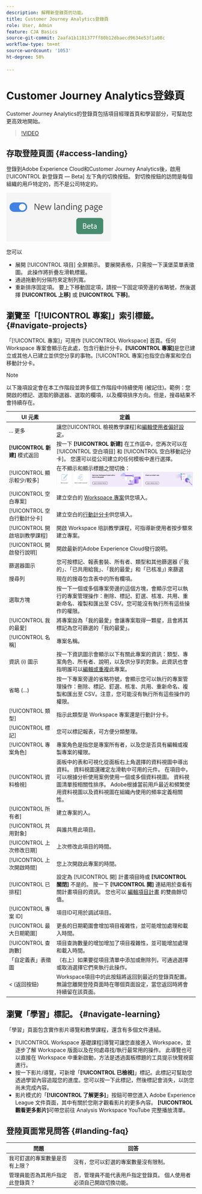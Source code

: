```yaml
---
description: 解釋新登錄頁的功能。
title: Customer Journey Analytics登錄頁
role: User, Admin
feature: CJA Basics
source-git-commit: 2aafa1b1181377ff80b12dbaecd9634e53f1a08c
workflow-type: tm+mt
source-wordcount: '1053'
ht-degree: 58%

---
```


# Customer Journey Analytics登錄頁

Customer Journey Analytics的登錄頁包括項目經理首頁和學習部分，可幫助您更高效地開始。

>[!VIDEO](https://video.tv.adobe.com/v/334278/?quality=12)

## 存取登陸頁面 {#access-landing}

登錄到Adobe Experience Cloud和Customer Journey Analytics後，啟用 [!UICONTROL 新登錄頁 — Beta] 左下角的切換按鈕。 對切換按鈕的訪問是每個組織的用戶特定的，而不是公司特定的。

![登陸](assets/landing.png)

您可以

* 展開 [!UICONTROL 項目] 全屏顯示。 要展開表格，只需按一下漢堡菜單表徵圖。 此操作將折疊左滑軌標籤。
* 通過拖動列分隔符來定制列寬。
* 重新排序固定項。 要上下移動固定項，請按一下固定項旁邊的省略號，然後選擇 **[!UICONTROL 上移]** 或 **[!UICONTROL 下移]**。

## 瀏覽至「[!UICONTROL 專案]」索引標籤。 {#navigate-projects}

「[!UICONTROL 專案]」可用作  [!UICONTROL Workspace] 首頁。任何 Workspace 專案會顯示在此處，包含行動計分卡。**[!UICONTROL 專案]**&#x200B;是您已建立或其他人已建立並供您分享的事物。[!UICONTROL 專案]也指空白專案和空白移動計分卡。

>[!NOTE]
>
>以下幾項設定會在本工作階段並跨多個工作階段中持續使用 (被記住)。範例：您開啟的標記、選取的篩選器、選取的欄項，以及欄項排序方向。但是，搜尋結果不會持續存在。

| UI 元素 | 定義 |
| --- | --- |
| ... 更多 | 讓您[!UICONTROL 檢視教學課程]和[編輯使用者偏好設定](/help/analysis-workspace/user-preferences.md)。 |
| **[!UICONTROL 新建]** 模式返回 | 按一下 **[!UICONTROL 新建]** 在工作區中，您再次可以在 [!UICONTROL 空白項目] 和 [!UICONTROL 空白移動記分卡]。 您還可以從公司建立的任何模板中進行選擇。 |
| [!UICONTROL 顯示較少/較多] | 在不顯示和顯示標題之間切換： ![頂條](assets/top-banner.png) |
| [!UICONTROL 空白專案] | 建立空白的 [Workspace 專案](https://experienceleague.adobe.com/docs/analytics/analyze/analysis-workspace/home.html?lang=zh-Hant)供您填入。 |
| [!UICONTROL 空白行動計分卡] | 建立空白的[行動計分卡](https://experienceleague.adobe.com/docs/analytics/analyze/mobapp/curator.html?lang=zh-Hant)供您填入。 |
| [!UICONTROL 開啟培訓教學課程] | 開啟 Workspace 培訓教學課程，可指導新使用者按步驟來建立專案。 |
| [!UICONTROL 開啟發行說明] | 開啟最新的Adobe Experience Cloud發行說明。 |
| 篩選器圖示 | 您可按標記、報表套裝、所有者、類型和其他篩選器 (「我的」、「已共用給我」、「我的最愛」和「已核准」) 來篩選 |
| 搜尋列 | 現在的搜尋包含表中的所有欄項。 |
| 選取方塊 | 按一下一個或多個專案旁邊的這個方塊，會顯示您可以執行的專案管理操作：刪除、標記、釘選、核准、共用、重新命名、複製和匯出至 CSV。您可能沒有執行所有這些操作的權限。 |
| [!UICONTROL 我的最愛] | 將專案設為「我的最愛」會讓專案取得一顆星，且會將其標記為您可篩選的「我的最愛」。 |
| [!UICONTROL 名稱] | 專案名稱。 |
| 資訊 (i) 圖示 | 按一下資訊圖示會顯示以下有關此專案的資訊：類型、專案角色、所有者、說明，以及供分享的對象。此資訊也會指明誰可以[編輯或重複](/help/analysis-workspace/curate-share/share-projects.md)此專案。 |
| 省略 (...) | 按一下專案旁邊的省略符號，會顯示您可以執行的專案管理操作：刪除、標記、釘選、核准、共用、重新命名、複製和匯出至 CSV。注意，您可能沒有執行所有這些操作的權限。 |
| [!UICONTROL 類型] | 指示此類型是 Workspace 專案還是行動計分卡。  |
| [!UICONTROL 標記] | 您可以標記報表，可方便分類整理。 |
| [!UICONTROL 專案角色] | 專案角色是指您是專案所有者，以及您是否具有編輯或複製專案的權限。 |
| [!UICONTROL 資料檢視] | 面板中的表和可視化從面板右上角選擇的資料視圖中導出資料。 資料視圖還確定左滑軌中可用的元件。 在項目中，可以根據分析使用案例使用一個或多個資料視圖。 資料視圖清單按相關性排序。 Adobe根據當前用戶最近和頻繁使用資料視圖以及資料視圖在組織內使用的頻率定義相關性。 |
| [!UICONTROL 所有者] | 建立專案的人。 |
| [!UICONTROL 共用對象] | 與誰共用此項目。 |
| [!UICONTROL 上次修改日期] | 上次修改此項目的時間。 |
| [!UICONTROL 上次開啟時間] | 您上次開啟此專案的時間。 |
| [!UICONTROL 已排程] | 設定為 [!UICONTROL 開] 計畫項目時或 **[!UICONTROL 關閉]** 不是的。 按一下 **[!UICONTROL 開]** 連結用於查看有關計畫項目的資訊。 您也可以 [編輯項目計畫](/help/analysis-workspace/curate-share/t-schedule-report.md) 的雙曲餘切值。 |
| [!UICONTROL 專案 ID] | 項目ID可用於調試項目。 |
| [!UICONTROL 最大日期範圍] | 更長的日期範圍會增加項目複雜性，並可能增加處理和載入時間。 |
| [!UICONTROL 查詢數] | 項目查詢數量的增加增加了項目複雜性，並可能增加處理和載入時間。 |
| 「自定義表」表徵圖 | （右上）如果要從項目清單中添加或刪除列，可通過選擇或取消選擇它們來執行此操作。 |
| &lt; (返回按鈕) | Workspace項目中的此按鈕將返回到最近的登錄頁配置。 無論您離開登陸頁面時在哪個頁面設定，當您返回時將會持續留在該頁面。 |

## 瀏覽「學習」標記。 {#navigate-learning}

「學習」頁面包含實作影片導覽和教學課程，還含有多個文件連結。

* [!UICONTROL Workspace 基礎課程]導覽可讓您直接進入 Workspace，並逐步了解 Workspace 版面以及在何處尋找/執行最常用的操作。 此導覽也可以直接在 Workspace 中重新啟動，方法是透過面板標題的工具提示快覽視窗進行。
* 按一下影片/導覽，可新增「**[!UICONTROL 已檢視]**」標記。此標記可幫助您透過學習內容追蹤您的進度。您可以按一下此標記，然後標記會消失，以防您尚未完成內容。
* 影片模式的「**[!UICONTROL 了解更多]**」按鈕可帶您進入 Adobe Experience League 文件頁面，其中有關於您剛才觀看影片的更多內容。 **[!UICONTROL 觀看更多影片]**&#x200B;可帶您前往 Analysis Workspace YouTube 完整播放清單。

## 登陸頁面常見問答 {#landing-faq}

| 問題 | 回答 |
| --- | --- |
| 我可釘選的專案數量是否有上限？ | 沒有，您可以釘選的專案數量沒有限制。 |
| 管理員能否為其用戶指定此登錄頁？ | 否，管理員不能代表用戶指定登錄頁。 個人使用者必須自己開啟切換功能。 |